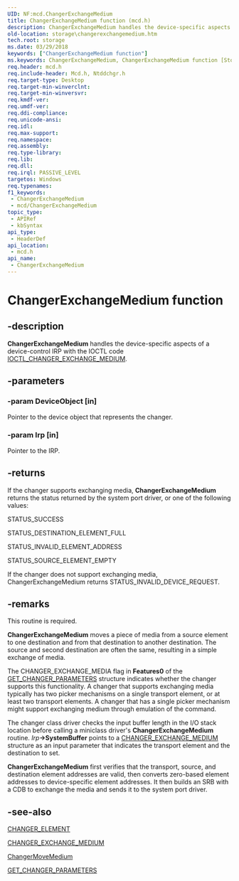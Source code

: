 ```yaml
---
UID: NF:mcd.ChangerExchangeMedium
title: ChangerExchangeMedium function (mcd.h)
description: ChangerExchangeMedium handles the device-specific aspects of a device-control IRP with the IOCTL code IOCTL_CHANGER_EXCHANGE_MEDIUM.
old-location: storage\changerexchangemedium.htm
tech.root: storage
ms.date: 03/29/2018
keywords: ["ChangerExchangeMedium function"]
ms.keywords: ChangerExchangeMedium, ChangerExchangeMedium function [Storage Devices], chgrmini_1a4e68fa-4ef3-4f1e-ab2c-ca26b138fc14.xml, mcd/ChangerExchangeMedium, storage.changerexchangemedium
req.header: mcd.h
req.include-header: Mcd.h, Ntddchgr.h
req.target-type: Desktop
req.target-min-winverclnt: 
req.target-min-winversvr: 
req.kmdf-ver: 
req.umdf-ver: 
req.ddi-compliance: 
req.unicode-ansi: 
req.idl: 
req.max-support: 
req.namespace: 
req.assembly: 
req.type-library: 
req.lib: 
req.dll: 
req.irql: PASSIVE_LEVEL
targetos: Windows
req.typenames: 
f1_keywords:
 - ChangerExchangeMedium
 - mcd/ChangerExchangeMedium
topic_type:
 - APIRef
 - kbSyntax
api_type:
 - HeaderDef
api_location:
 - mcd.h
api_name:
 - ChangerExchangeMedium
---
```


# ChangerExchangeMedium function


## -description

<b>ChangerExchangeMedium</b> handles the device-specific aspects of a device-control IRP with the IOCTL code <a href="/windows-hardware/drivers/ddi/ntddchgr/ni-ntddchgr-ioctl_changer_exchange_medium">IOCTL_CHANGER_EXCHANGE_MEDIUM</a>.

## -parameters

### -param DeviceObject [in]


Pointer to the device object that represents the changer.

### -param Irp [in]


Pointer to the IRP.

## -returns

If the changer supports exchanging media, <b>ChangerExchangeMedium</b> returns the status returned by the system port driver, or one of the following values:
      

STATUS_SUCCESS

STATUS_DESTINATION_ELEMENT_FULL

STATUS_INVALID_ELEMENT_ADDRESS

STATUS_SOURCE_ELEMENT_EMPTY

If the changer does not support exchanging media, ChangerExchangeMedium returns STATUS_INVALID_DEVICE_REQUEST.

## -remarks

This routine is required.

<b>ChangerExchangeMedium</b> moves a piece of media from a source element to one destination and from that destination to another destination. The source and second destination are often the same, resulting in a simple exchange of media.

The CHANGER_EXCHANGE_MEDIA flag in <b>Features0</b> of the <a href="/windows-hardware/drivers/ddi/ntddchgr/ns-ntddchgr-_get_changer_parameters">GET_CHANGER_PARAMETERS</a> structure indicates whether the changer supports this functionality. A changer that supports exchanging media typically has two picker mechanisms on a single transport element, or at least two transport elements. A changer that has a single picker mechanism might support exchanging medium through emulation of the command. 

The changer class driver checks the input buffer length in the I/O stack location before calling a miniclass driver's <b>ChangerExchangeMedium</b> routine. <i>Irp</i><b>->SystemBuffer</b> points to a <a href="/windows-hardware/drivers/ddi/ntddchgr/ns-ntddchgr-_changer_exchange_medium">CHANGER_EXCHANGE_MEDIUM</a> structure as an input parameter that indicates the transport element and the destination to set. 

<b>ChangerExchangeMedium</b> first verifies that the transport, source, and destination element addresses are valid, then converts zero-based element addresses to device-specific element addresses. It then builds an SRB with a CDB to exchange the media and sends it to the system port driver.

## -see-also

<a href="/windows-hardware/drivers/ddi/ntddchgr/ns-ntddchgr-_changer_element">CHANGER_ELEMENT</a>



<a href="/windows-hardware/drivers/ddi/ntddchgr/ns-ntddchgr-_changer_exchange_medium">CHANGER_EXCHANGE_MEDIUM</a>



<a href="/windows-hardware/drivers/ddi/mcd/nf-mcd-changermovemedium">ChangerMoveMedium</a>



<a href="/windows-hardware/drivers/ddi/ntddchgr/ns-ntddchgr-_get_changer_parameters">GET_CHANGER_PARAMETERS</a>
